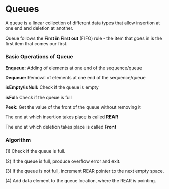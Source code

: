 # Queues
A queue is a linear collection of different data types that allow insertion at one end and deletion at another.

Queue follows the <b>First in First out</b> (FIFO) rule - the item that goes in is the first item that comes our first.


### Basic Operations of Queue
<b>Enqueue:</b> Adding of elements at one end of the sequence/queue

<b>Dequeue:</b> Removal of elements at one end of the sequence/queue

<b>isEmpty/isNull:</b> Check if the queue is empty

<b>isFull:</b> Check if the queue is full

<b>Peek:</b> Get the value of the front of the queue without removing it

The end at which insertion takes place is called <b> REAR</b>

The end at which deletion takes place is called <b> Front</b>

### Algorithm
(1) Check if the queue is full.

(2) if the queue is full, produce overflow error and exit.

(3) If the queue is not full, increment  REAR pointer to the next empty space.

(4) Add data element to the queue location, where the REAR is pointing.


